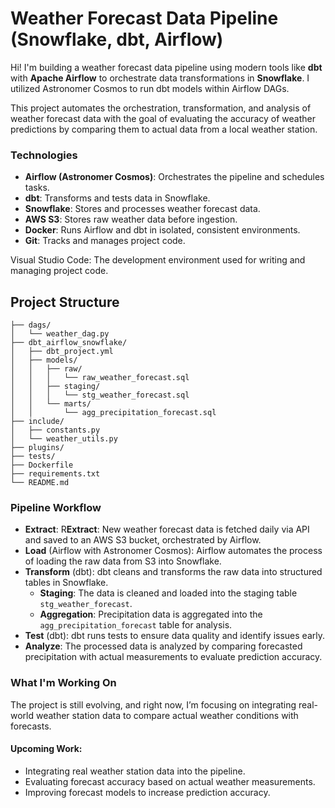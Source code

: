# Weather Forecast Data Pipeline (Snowflake, dbt, Airflow)
Hi! I'm building a weather forecast data pipeline using modern tools like **dbt** with **Apache Airflow** to orchestrate data transformations in **Snowflake**. I utilized Astronomer Cosmos to run dbt models within Airflow DAGs.

This project automates the orchestration, transformation, and analysis of weather forecast data with the goal of evaluating the accuracy of weather predictions by comparing them to actual data from a local weather station.

### Technologies
- **Airflow (Astronomer Cosmos)**: Orchestrates the pipeline and schedules tasks.
- **dbt**: Transforms and tests data in Snowflake.
- **Snowflake**: Stores and processes weather forecast data.
- **AWS S3**: Stores raw weather data before ingestion.
- **Docker**: Runs Airflow and dbt in isolated, consistent environments.
- **Git**: Tracks and manages project code.

Visual Studio Code: The development environment used for writing and managing project code.
##   Project Structure

```
├── dags/
│   └── weather_dag.py
├── dbt_airflow_snowflake/
│   ├── dbt_project.yml
│   ├── models/
│   │   ├── raw/
│   │   │   └── raw_weather_forecast.sql
│   │   ├── staging/
│   │   │   └── stg_weather_forecast.sql
│   │   └── marts/
│   │       └── agg_precipitation_forecast.sql
├── include/
│   ├── constants.py
│   └── weather_utils.py
├── plugins/
├── tests/
├── Dockerfile
├── requirements.txt
└── README.md
```

### Pipeline Workflow
- **Extract**: R**Extract**: New weather forecast data is fetched daily via API and saved to an AWS S3 bucket, orchestrated by Airflow.
- **Load** (Airflow with Astronomer Cosmos): Airflow automates the process of loading the raw data from S3 into Snowflake.
- **Transform** (dbt): dbt cleans and transforms the raw data into structured tables in Snowflake.
  - **Staging**: The data is cleaned and loaded into the staging table `stg_weather_forecast`.
  - **Aggregation**: Precipitation data is aggregated into the `agg_precipitation_forecast` table for analysis.
- **Test** (dbt): dbt runs tests to ensure data quality and identify issues early.
- **Analyze**: The processed data is analyzed by comparing forecasted precipitation with actual measurements to evaluate prediction accuracy.


### What I'm Working On
The project is still evolving, and right now, I’m focusing on integrating real-world weather station data to compare actual weather conditions with forecasts.

#### Upcoming Work:
- Integrating real weather station data into the pipeline.
- Evaluating forecast accuracy based on actual weather measurements.
- Improving forecast models to increase prediction accuracy.

